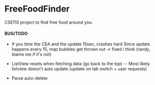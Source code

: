 # FreeFoodFinder
CSE110 project to find free food around you. 


#### BUG/TODO

* If you time the CEA and the update 15sec, crashes hard
Since update happens every 15, map bubbles get thrown out
-> fixed i think (randy, blame me if it's not)

* ListView resets when fetching data (go back to the top)
-- Most likely listview doesn't auto update (update on tab switch + user requests) 

* Parse auto-delete
